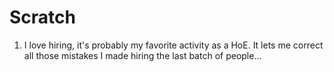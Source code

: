 # Scratch
1. I love hiring, it's probably my favorite activity as a HoE. It lets me correct all those mistakes I made hiring the last batch of people...
